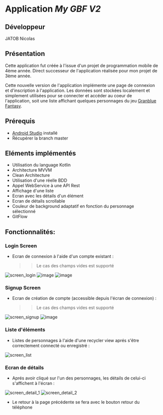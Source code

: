 # Application *My GBF V2*

##  **Développeur**
JATOB Nicolas

##  **Présentation**

Cette application fut créée à l'issue d'un projet de programmation mobile de 4ème année.
Direct successeur de l'application réalisée pour mon projet de 3ème année.

Cette nouvelle version de l'application implémente une page de connexion et d'inscription à l'application.
Les données sont stockées localement et simplement utilisées pour se connecter et accéder au coeur de l'application, soit une liste affichant quelques personnages du jeu [Granblue Fantasy](https://granbluefantasy.jp/en/).

## Prérequis
- [Android Studio](https://developer.android.com/studio/) installé
- Récupérer la branch master

## Eléments implémentés
- Utilisation du language Kotlin
- Architecture MVVM
- Clean Architecture
- Utilisation d'une réelle BDD
- Appel WebService à une API Rest
- Affichage d'une liste
- Ecran avec les détails d'un élément
- Ecran de détails scrollable
- Couleur de background adaptatif en fonction du personnage sélectionné
- GitFlow

## Fonctionnalités:
### Login Screen
- Ecran de connexion à l'aide d'un compte existant :
  >>Le cas des champs vides est supporté
  
![screen_login](https://user-images.githubusercontent.com/62256154/103322141-5824ad00-4a80-11eb-9073-3bec3ff62ead.PNG)
![image](https://user-images.githubusercontent.com/62256154/103322842-3ed13000-4a83-11eb-961c-2f9282b973b9.png)
![image](https://user-images.githubusercontent.com/62256154/103322867-645e3980-4a83-11eb-8b90-b7596799ad56.png)

### Signup Screen
- Ecran de création de compte (accessible depuis l'écran de connexion) :
  >>Le cas des champs vides est supporté
  
![screen_signup](https://user-images.githubusercontent.com/62256154/103321534-763cde00-4a7d-11eb-8520-3cbf7ad7ff7d.PNG)
![image](https://user-images.githubusercontent.com/62256154/103322888-80fa7180-4a83-11eb-9bd3-7406a106e124.png)

### Liste d'éléments
- Listes de personnages à l'aide d'une recycler view aprés s'être correctement connecté ou enregistré :

![screen_list](https://user-images.githubusercontent.com/62256154/103321536-776e0b00-4a7d-11eb-81d2-6417914c161a.PNG)

### Ecran de détails
- Aprés avoir cliqué sur l'un des personnages, les détails de celui-ci s'affichent à l'écran :

![screen_detail_1](https://user-images.githubusercontent.com/62256154/103321540-7937ce80-4a7d-11eb-9dd9-c0c2ef262e10.PNG)
![screen_detail_2](https://user-images.githubusercontent.com/62256154/103321543-7b9a2880-4a7d-11eb-981b-19c6b89c0583.PNG)

- Le retour à la page précédente se fera avec le bouton retour du téléphone
